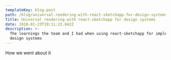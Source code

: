 ```yaml
---
templateKey: blog-post
path: /blog/universal-rendering-with-react-sketchapp-for-design-systems
title: Universal rendering with react-sketchapp for design systems
date: 2018-01-23T19:11:23.842Z
description: >-
  The learnings the team and I had when using react-sketchapp for implementing
  design systems
---
```

How we went about it
